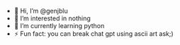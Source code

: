 - 👋 Hi, I’m @genjblu
- 👀 I’m interested in nothing
- 🌱 I’m currently learning python
- ⚡ Fun fact: you can break chat gpt using ascii art ask;)

<!---
genjblu/genjblu is a ✨ special ✨ repository because its `README.md` (this file) appears on your GitHub profile.
You can click the Preview link to take a look at your changes.
--->
